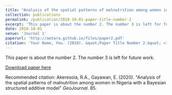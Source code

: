 ```yaml
---
title: "Analysis of the spatial patterns of malnutrition among women in Nigeria with a Bayesian structured additive model"
collection: publications
permalink: /publication/2010-10-01-paper-title-number-2
excerpt: 'This paper is about the number 2. The number 3 is left for future work.'
date: 2010-10-01
venue: 'Journal 1'
paperurl: 'http://aotara.github.io/files/paper2.pdf'
citation: 'Your Name, You. (2010). &quot;Paper Title Number 2.&quot; <i>Journal 1</i>. 1(2).'
---
```

This paper is about the number 2. The number 3 is left for future work.

[Download paper here](http://aotara.github.io/files/paper2.pdf)

Recommended citation: Akeresola, R.A., Gayawan, E. (2020). "Analysis of the spatial patterns of malnutrition among women in Nigeria with a Bayesian structured additive model" <i>GeoJournal</i>. 85.
